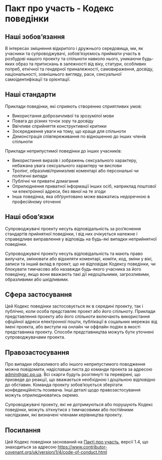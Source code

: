 # Пакт про участь - Кодекс поведінки

## Наші зобовʼязання

В інтересах зміцнення відкритого і дружнього середовища, ми, як учасники та супроводжувачі, зобовʼязуємось приймати участь в розбудові нашого проекту та спільноти навколо нього, уникаючи будь-яких образ та притискань в залежності від віку, статури, особливих потреб, етнічної та гендерної приналежності, самовираження, досвіду, національності, зовнішнього вигляду, раси, сексуальної самоідентифікації та орієнтації.

## Наші стандарти

Приклади поведінки, які сприяють створенню сприятливих умов:

-   Використання доброзичливої та зрозумілої мови
-   Повага до різних точок зору та досвіду
-   Ввічливе сприйняття конструктивної критики
-   Зосередження уваги на тому, що краще для спільноти
-   Демонстрація співпереживання по відношенню до інших членів спільноти

Приклади неприпустимої поведінки до інших учасників:

-   Використання виразів і зображень сексуального характеру, небажана увага сексуального характеру чи вислови
-   Тролінг, образливі/принизливі коментарі або персональні чи політичні випади
-   Публічні чи приватні домагання
-   Оприлюднення приватної інформації інших осіб, наприклад поштової чи електронної адреси, без явної на те згоди
-   Інша поведінка, яка обґрунтовано може вважатись недоречною в професійному оточенні

## Наші обовʼязки

Супроводжувачі проекту несуть відповідальність за розʼяснення стандартів прийнятної поведінки, і від них очікується належне і справедливе виправлення у відповідь на будь-які випадки неприйнятної поведінки.

Супроводжувачі проекту несуть відповідальність та мають право вилучати, змінювати або відхиляти коментарі, коміти, код, зміни у вікі, записи та інший вклад в проект, що не відповідає Кодексу поведінки, чи блокувати тимчасово або назавжди будь-якого учасника за його поведінку, якщо вони вважають такі дії недоцільними, загрозливими, образливими або шкідливими.

## Сфера застосування

Цей Кодекс поведінки застосовується як в середині проекту, так і публічно, коли особа представляє проект або його спільноту. Приклади представлення проекту або його спільноти включають використання офіційної адреси електронної пошти, публікації в соцальних мережах від імені проекта, або виступи на онлайн чи оффлайн подіях в якості представника проекту. Способи представництва можуть бути уточнені супроводжувачами проекта.

## Правозастосування

Про випадки образливого або іншого неприпустимого поводження можна повідомити, надіславши листа до команди проекта за адресою admin@gac.pp.ua. Всі скарги будуть розглянуті та перевірені, що призведе до реакції, що вважається необхідною і доцільною відповідно до обставин. Команда проекту зобовʼязується зберігати конфеденційність позивача. Інші деталі щодо правозастосування можуть оприлюднюватись окремо.

Супроводжувачі проекту, які не дотримуються або порушують Кодекс поведінки, можуть зіткнутися з тимчасовими або постійними наслідками, які визначені членами керівництва проекту.

## Посилання

Цей Кодекс поведінки заснований на [Пакті про участь][homepage], версії 1.4, що знаходиться за адресою https://www.contributor-covenant.org/uk/version/1/4/code-of-conduct.html

[homepage]: https://www.contributor-covenant.org
